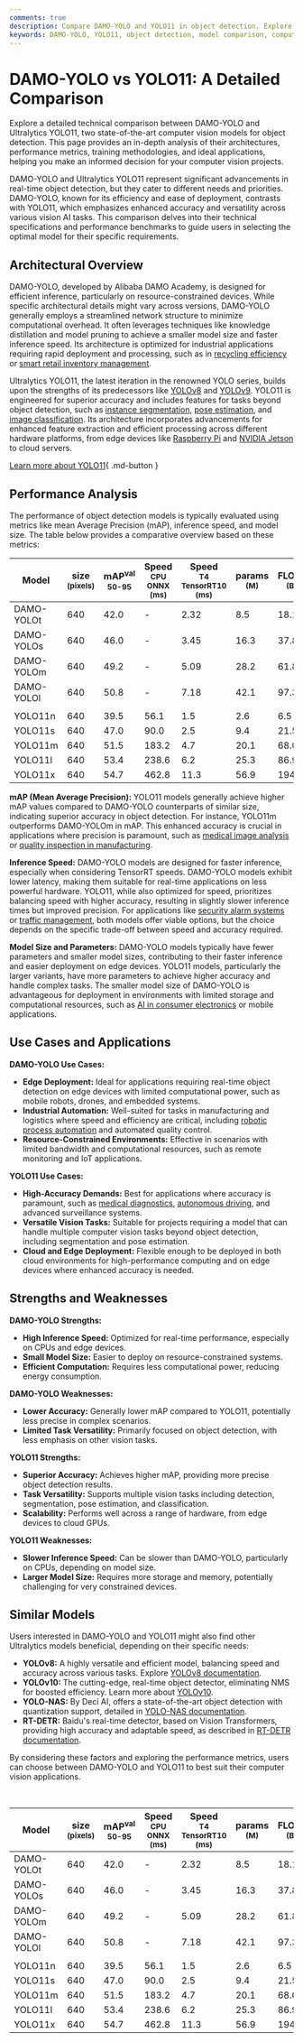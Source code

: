 ```yaml
---
comments: true
description: Compare DAMO-YOLO and YOLO11 in object detection. Explore performance, accuracy, use cases, and architectural differences to choose the best model.
keywords: DAMO-YOLO, YOLO11, object detection, model comparison, computer vision, Ultralytics YOLO, DAMO Academy, accuracy, performance benchmarking, real-time AI
---
```


# DAMO-YOLO vs YOLO11: A Detailed Comparison

Explore a detailed technical comparison between DAMO-YOLO and Ultralytics YOLO11, two state-of-the-art computer vision models for object detection. This page provides an in-depth analysis of their architectures, performance metrics, training methodologies, and ideal applications, helping you make an informed decision for your computer vision projects.

<script async src="https://cdn.jsdelivr.net/npm/chart.js"></script>
<script defer src="../../javascript/benchmark.js"></script>

<canvas id="modelComparisonChart" width="1024" height="400" active-models='["DAMO-YOLO", "YOLO11"]'></canvas>

DAMO-YOLO and Ultralytics YOLO11 represent significant advancements in real-time object detection, but they cater to different needs and priorities. DAMO-YOLO, known for its efficiency and ease of deployment, contrasts with YOLO11, which emphasizes enhanced accuracy and versatility across various vision AI tasks. This comparison delves into their technical specifications and performance benchmarks to guide users in selecting the optimal model for their specific requirements.

## Architectural Overview

DAMO-YOLO, developed by Alibaba DAMO Academy, is designed for efficient inference, particularly on resource-constrained devices. While specific architectural details might vary across versions, DAMO-YOLO generally employs a streamlined network structure to minimize computational overhead. It often leverages techniques like knowledge distillation and model pruning to achieve a smaller model size and faster inference speed. Its architecture is optimized for industrial applications requiring rapid deployment and processing, such as in [recycling efficiency](https://www.ultralytics.com/blog/recycling-efficiency-the-power-of-vision-ai-in-automated-sorting) or [smart retail inventory management](https://www.ultralytics.com/blog/ai-for-smarter-retail-inventory-management).

Ultralytics YOLO11, the latest iteration in the renowned YOLO series, builds upon the strengths of its predecessors like [YOLOv8](https://www.ultralytics.com/blog/ultralytics-yolov8-turns-one-a-year-of-breakthroughs-and-innovations) and [YOLOv9](https://docs.ultralytics.com/models/yolov9/). YOLO11 is engineered for superior accuracy and includes features for tasks beyond object detection, such as [instance segmentation](https://www.ultralytics.com/glossary/instance-segmentation), [pose estimation](https://www.ultralytics.com/blog/pose-estimation-with-ultralytics-yolov8), and [image classification](https://docs.ultralytics.com/tasks/classify/). Its architecture incorporates advancements for enhanced feature extraction and efficient processing across different hardware platforms, from edge devices like [Raspberry Pi](https://docs.ultralytics.com/guides/raspberry-pi/) and [NVIDIA Jetson](https://docs.ultralytics.com/guides/nvidia-jetson/) to cloud servers.

[Learn more about YOLO11](https://docs.ultralytics.com/models/yolo11/){ .md-button }

## Performance Analysis

The performance of object detection models is typically evaluated using metrics like mean Average Precision (mAP), inference speed, and model size. The table below provides a comparative overview based on these metrics:

| Model      | size<br><sup>(pixels) | mAP<sup>val<br>50-95 | Speed<br><sup>CPU ONNX<br>(ms) | Speed<br><sup>T4 TensorRT10<br>(ms) | params<br><sup>(M) | FLOPs<br><sup>(B) |
| ---------- | --------------------- | -------------------- | ------------------------------ | ----------------------------------- | ------------------ | ----------------- |
| DAMO-YOLOt | 640                   | 42.0                 | -                              | 2.32                                | 8.5                | 18.1              |
| DAMO-YOLOs | 640                   | 46.0                 | -                              | 3.45                                | 16.3               | 37.8              |
| DAMO-YOLOm | 640                   | 49.2                 | -                              | 5.09                                | 28.2               | 61.8              |
| DAMO-YOLOl | 640                   | 50.8                 | -                              | 7.18                                | 42.1               | 97.3              |
|            |                       |                      |                                |                                     |                    |                   |
| YOLO11n    | 640                   | 39.5                 | 56.1                           | 1.5                                 | 2.6                | 6.5               |
| YOLO11s    | 640                   | 47.0                 | 90.0                           | 2.5                                 | 9.4                | 21.5              |
| YOLO11m    | 640                   | 51.5                 | 183.2                          | 4.7                                 | 20.1               | 68.0              |
| YOLO11l    | 640                   | 53.4                 | 238.6                          | 6.2                                 | 25.3               | 86.9              |
| YOLO11x    | 640                   | 54.7                 | 462.8                          | 11.3                                | 56.9               | 194.9             |

**mAP (Mean Average Precision):** YOLO11 models generally achieve higher mAP values compared to DAMO-YOLO counterparts of similar size, indicating superior accuracy in object detection. For instance, YOLO11m outperforms DAMO-YOLOm in mAP. This enhanced accuracy is crucial in applications where precision is paramount, such as [medical image analysis](https://www.ultralytics.com/glossary/medical-image-analysis) or [quality inspection in manufacturing](https://www.ultralytics.com/solutions/ai-in-manufacturing).

**Inference Speed:** DAMO-YOLO models are designed for faster inference, especially when considering TensorRT speeds. DAMO-YOLO models exhibit lower latency, making them suitable for real-time applications on less powerful hardware. YOLO11, while also optimized for speed, prioritizes balancing speed with higher accuracy, resulting in slightly slower inference times but improved precision. For applications like [security alarm systems](https://www.ultralytics.com/blog/security-alarm-system-projects-with-ultralytics-yolov8) or [traffic management](https://www.ultralytics.com/blog/optimizingtraffic-management-with-ultralytics-yolo11), both models offer viable options, but the choice depends on the specific trade-off between speed and accuracy required.

**Model Size and Parameters:** DAMO-YOLO models typically have fewer parameters and smaller model sizes, contributing to their faster inference and easier deployment on edge devices. YOLO11 models, particularly the larger variants, have more parameters to achieve higher accuracy and handle complex tasks. The smaller model size of DAMO-YOLO is advantageous for deployment in environments with limited storage and computational resources, such as [AI in consumer electronics](https://www.ultralytics.com/blog/ai-and-the-evolution-of-ai-in-consumer-electronics) or mobile applications.

## Use Cases and Applications

**DAMO-YOLO Use Cases:**

- **Edge Deployment:** Ideal for applications requiring real-time object detection on edge devices with limited computational power, such as mobile robots, drones, and embedded systems.
- **Industrial Automation:** Well-suited for tasks in manufacturing and logistics where speed and efficiency are critical, including [robotic process automation](https://www.ultralytics.com/glossary/robotic-process-automation-rpa) and automated quality control.
- **Resource-Constrained Environments:** Effective in scenarios with limited bandwidth and computational resources, such as remote monitoring and IoT applications.

**YOLO11 Use Cases:**

- **High-Accuracy Demands:** Best for applications where accuracy is paramount, such as [medical diagnostics](https://www.ultralytics.com/blog/using-yolo11-for-tumor-detection-in-medical-imaging), [autonomous driving](https://www.ultralytics.com/solutions/ai-in-self-driving), and advanced surveillance systems.
- **Versatile Vision Tasks:** Suitable for projects requiring a model that can handle multiple computer vision tasks beyond object detection, including segmentation and pose estimation.
- **Cloud and Edge Deployment:** Flexible enough to be deployed in both cloud environments for high-performance computing and on edge devices where enhanced accuracy is needed.

## Strengths and Weaknesses

**DAMO-YOLO Strengths:**

- **High Inference Speed:** Optimized for real-time performance, especially on CPUs and edge devices.
- **Small Model Size:** Easier to deploy on resource-constrained systems.
- **Efficient Computation:** Requires less computational power, reducing energy consumption.

**DAMO-YOLO Weaknesses:**

- **Lower Accuracy:** Generally lower mAP compared to YOLO11, potentially less precise in complex scenarios.
- **Limited Task Versatility:** Primarily focused on object detection, with less emphasis on other vision tasks.

**YOLO11 Strengths:**

- **Superior Accuracy:** Achieves higher mAP, providing more precise object detection results.
- **Task Versatility:** Supports multiple vision tasks including detection, segmentation, pose estimation, and classification.
- **Scalability:** Performs well across a range of hardware, from edge devices to cloud GPUs.

**YOLO11 Weaknesses:**

- **Slower Inference Speed:** Can be slower than DAMO-YOLO, particularly on CPUs, depending on model size.
- **Larger Model Size:** Requires more storage and memory, potentially challenging for very constrained devices.

## Similar Models

Users interested in DAMO-YOLO and YOLO11 might also find other Ultralytics models beneficial, depending on their specific needs:

- **YOLOv8:** A highly versatile and efficient model, balancing speed and accuracy across various tasks. Explore [YOLOv8 documentation](https://docs.ultralytics.com/models/yolov8/).
- **YOLOv10:** The cutting-edge, real-time object detector, eliminating NMS for boosted efficiency. Learn more about [YOLOv10](https://docs.ultralytics.com/models/yolov10/).
- **YOLO-NAS:** By Deci AI, offers a state-of-the-art object detection with quantization support, detailed in [YOLO-NAS documentation](https://docs.ultralytics.com/models/yolo-nas/).
- **RT-DETR:** Baidu's real-time detector, based on Vision Transformers, providing high accuracy and adaptable speed, as described in [RT-DETR documentation](https://docs.ultralytics.com/models/rtdetr/).

By considering these factors and exploring the performance metrics, users can choose between DAMO-YOLO and YOLO11 to best suit their computer vision applications.

<br>

| Model      | size<br><sup>(pixels) | mAP<sup>val<br>50-95 | Speed<br><sup>CPU ONNX<br>(ms) | Speed<br><sup>T4 TensorRT10<br>(ms) | params<br><sup>(M) | FLOPs<br><sup>(B) |
| ---------- | --------------------- | -------------------- | ------------------------------ | ----------------------------------- | ------------------ | ----------------- |
| DAMO-YOLOt | 640                   | 42.0                 | -                              | 2.32                                | 8.5                | 18.1              |
| DAMO-YOLOs | 640                   | 46.0                 | -                              | 3.45                                | 16.3               | 37.8              |
| DAMO-YOLOm | 640                   | 49.2                 | -                              | 5.09                                | 28.2               | 61.8              |
| DAMO-YOLOl | 640                   | 50.8                 | -                              | 7.18                                | 42.1               | 97.3              |
|            |                       |                      |                                |                                     |                    |                   |
| YOLO11n    | 640                   | 39.5                 | 56.1                           | 1.5                                 | 2.6                | 6.5               |
| YOLO11s    | 640                   | 47.0                 | 90.0                           | 2.5                                 | 9.4                | 21.5              |
| YOLO11m    | 640                   | 51.5                 | 183.2                          | 4.7                                 | 20.1               | 68.0              |
| YOLO11l    | 640                   | 53.4                 | 238.6                          | 6.2                                 | 25.3               | 86.9              |
| YOLO11x    | 640                   | 54.7                 | 462.8                          | 11.3                                | 56.9               | 194.9             |
